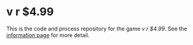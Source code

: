 # v r $4.99

This is the code and process repository for the game *v r $4.99*. See the [information page](info/) for more detail.
